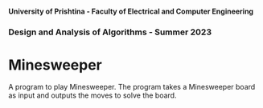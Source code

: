 #### University of Prishtina - Faculty of Electrical and Computer Engineering
### Design and Analysis of Algorithms - Summer 2023
# Minesweeper
A program to play Minesweeper. The program takes a Minesweeper board as input and outputs the moves to solve the board.
